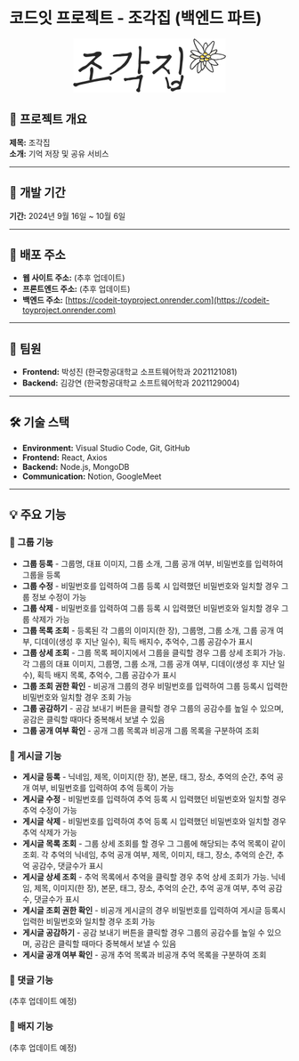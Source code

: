 # 코드잇 프로젝트 - 조각집 (백엔드 파트)
<div align="center">
  <img src="image.png" alt="alt text" />
</div>

## 📌 프로젝트 개요
**제목:** 조각집  
**소개:** 기억 저장 및 공유 서비스

---

## 📅 개발 기간
**기간:** 2024년 9월 16일 ~ 10월 6일

---

## 🔗 배포 주소
- **웹 사이트 주소:** (추후 업데이트)
- **프론트엔드 주소:** (추후 업데이트)
- **백엔드 주소:** [https://codeit-toyproject.onrender.com](https://codeit-toyproject.onrender.com)

---

## 👥 팀원
- **Frontend:** 박성진 (한국항공대학교 소프트웨어학과 2021121081)
- **Backend:** 김강연 (한국항공대학교 소프트웨어학과 2021129004)

---

## 🛠 기술 스택
- **Environment:** Visual Studio Code, Git, GitHub
- **Frontend:** React, Axios
- **Backend:** Node.js, MongoDB
- **Communication:** Notion, GoogleMeet

---

## 💡 주요 기능

### 🔹 그룹 기능
- **그룹 등록** - 그룹명, 대표 이미지, 그룹 소개, 그룹 공개 여부, 비밀번호를 입력하여 그룹을 등록
- **그룹 수정** - 비밀번호를 입력하여 그룹 등록 시 입력했던 비밀번호와 일치할 경우 그룹 정보 수정이 가능
- **그룹 삭제** - 비밀번호를 입력하여 그룹 등록 시 입력했던 비밀번호와 일치할 경우 그룹 삭제가 가능
- **그룹 목록 조회** - 등록된 각 그룹의 이미지(한 장), 그룹명, 그룹 소개, 그룹 공개 여부, 디데이(생성 후 지난 일수), 획득 배지수, 추억수, 그룹 공감수가 표시
- **그룹 상세 조회** - 그룹 목록 페이지에서 그룹을 클릭할 경우 그룹 상세 조회가 가능. 각 그룹의 대표 이미지, 그룹명, 그룹 소개, 그룹 공개 여부, 디데이(생성 후 지난 일수), 획득 배지 목록, 추억수, 그룹 공감수가 표시
- **그룹 조회 권한 확인** - 비공개 그룹의 경우 비밀번호를 입력하여 그룹 등록시 입력한 비밀번호와 일치할 경우 조회 가능
- **그룹 공감하기** - 공감 보내기 버튼을 클릭할 경우 그룹의 공감수를 높일 수 있으며, 공감은 클릭할 때마다 중복해서 보낼 수 있음
- **그룹 공개 여부 확인** - 공개 그룹 목록과 비공개 그룹 목록을 구분하여 조회

### 🔹 게시글 기능
- **게시글 등록** - 닉네임, 제목, 이미지(한 장), 본문, 태그, 장소, 추억의 순간, 추억 공개 여부, 비밀번호를 입력하여 추억 등록이 가능
- **게시글 수정** - 비밀번호를 입력하여 추억 등록 시 입력했던 비밀번호와 일치할 경우 추억 수정이 가능
- **게시글 삭제** - 비밀번호를 입력하여 추억 등록 시 입력했던 비밀번호와 일치할 경우 추억 삭제가 가능
- **게시글 목록 조회** - 그룹 상세 조회를 할 경우 그 그룹에 해당되는 추억 목록이 같이 조회. 각 추억의 닉네임, 추억 공개 여부, 제목, 이미지, 태그, 장소, 추억의 순간, 추억 공감수, 댓글수가 표시
- **게시글 상세 조회** - 추억 목록에서 추억을 클릭할 경우 추억 상세 조회가 가능. 닉네임, 제목, 이미지(한 장), 본문, 태그, 장소, 추억의 순간, 추억 공개 여부, 추억 공감수, 댓글수가 표시 
- **게시글 조회 권한 확인** - 비공개 게시글의 경우 비밀번호를 입력하여 게시글 등록시 입력한 비밀번호와 일치할 경우 조회 가능
- **게시글 공감하기** - 공감 보내기 버튼을 클릭할 경우 그룹의 공감수를 높일 수 있으며, 공감은 클릭할 때마다 중복해서 보낼 수 있음
- **게시글 공개 여부 확인** - 공개 추억 목록과 비공개 추억 목록을 구분하여 조회

### 🔹 댓글 기능
(추후 업데이트 예정)

### 🔹 배지 기능
(추후 업데이트 예정)

